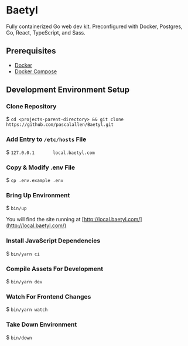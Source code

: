 # Baetyl

Fully containerized Go web dev kit. Preconfigured with Docker, Postgres, Go, React, TypeScript, and Sass.

## Prerequisites

- [Docker](https://www.docker.com/)
- [Docker Compose](https://docs.docker.com/compose/)

## Development Environment Setup

### Clone Repository

$ `cd <projects-parent-directory> && git clone https://github.com/pascalallen/Baetyl.git`

### Add Entry to `/etc/hosts` File

$ `127.0.0.1       local.baetyl.com`

### Copy & Modify .env File

$ `cp .env.example .env`

### Bring Up Environment

$ `bin/up`

You will find the site running at [http://local.baetyl.com/](http://local.baetyl.com/)

### Install JavaScript Dependencies

$ `bin/yarn ci`

### Compile Assets For Development

$ `bin/yarn dev`

### Watch For Frontend Changes

$ `bin/yarn watch`

### Take Down Environment

$ `bin/down`
